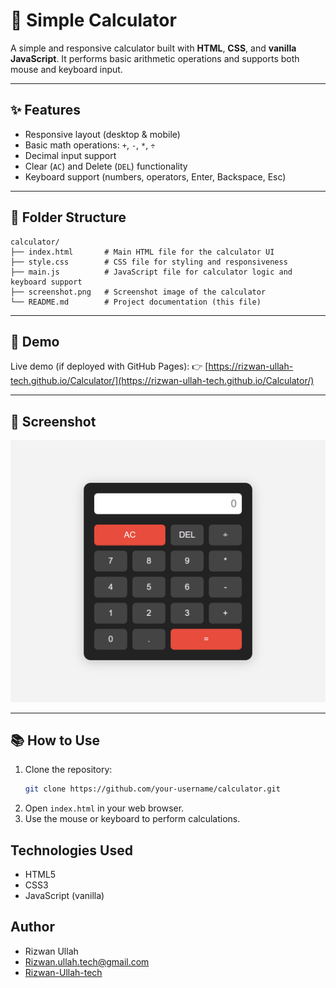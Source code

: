 # 🧮 Simple Calculator

A simple and responsive calculator built with **HTML**, **CSS**, and **vanilla JavaScript**.
It performs basic arithmetic operations and supports both mouse and keyboard input.

---

## ✨ Features

- Responsive layout (desktop & mobile)
- Basic math operations: `+`, `-`, `*`, `÷`
- Decimal input support
- Clear (`AC`) and Delete (`DEL`) functionality
- Keyboard support (numbers, operators, Enter, Backspace, Esc)

---

## 📁 Folder Structure

```
calculator/
├── index.html       # Main HTML file for the calculator UI
├── style.css        # CSS file for styling and responsiveness
├── main.js          # JavaScript file for calculator logic and keyboard support
├── screenshot.png   # Screenshot image of the calculator
└── README.md        # Project documentation (this file)
```


---

## 🚀 Demo

Live demo (if deployed with GitHub Pages):
👉 [https://rizwan-ullah-tech.github.io/Calculator/](https://rizwan-ullah-tech.github.io/Calculator/)

---

## 📸 Screenshot

![Calculator Screenshot](screenshot.png)

---

## 📚 How to Use

1. Clone the repository:
   ```bash
   git clone https://github.com/your-username/calculator.git
    ```
2. Open `index.html` in your web browser.
3. Use the mouse or keyboard to perform calculations.

## Technologies Used
- HTML5
- CSS3
- JavaScript (vanilla)

## Author
- Rizwan Ullah
- [Rizwan.ullah.tech@gmail.com](mailto:Rizwan.ullah.tech@gmail.com)
- [Rizwan-Ullah-tech](https://github.com/Rizwan-Ullah-tech)


